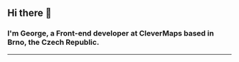 ## Hi there 👋

### I'm George, a Front-end developer at CleverMaps based in Brno, the Czech Republic.

------
